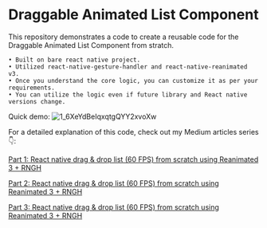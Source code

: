 # Draggable Animated List Component

This repository demonstrates a code to create a reusable code for the Draggable Animated List Component from stratch.

	• Built on bare react native project.
	• Utilized react-native-gesture-handler and react-native-reanimated v3.
	• Once you understand the core logic, you can customize it as per your requirements.
	• You can utilize the logic even if future library and React native versions change.



Quick demo: 
![1_6XeYdBeIqxqtgQYY2xvoXw](https://github.com/user-attachments/assets/86a5e107-47cd-40f0-9d54-a1070e41eaca)



For a detailed explanation of this code, check out my Medium articles series 👇:

[Part 1: React native drag & drop list (60 FPS) from scratch using Reanimated 3 + RNGH](https://medium.com/@varunkukade999/part-1-react-native-drag-drop-list-60-fps-from-scratch-using-reanimated-3-rngh-63c934189bfe)

[Part 2: React native drag & drop list (60 FPS) from scratch using Reanimated 3 + RNGH](https://medium.com/@varunkukade999/part-2-react-native-drag-drop-list-60-fps-from-scratch-using-reanimated-3-rngh-078048354ad9)

[Part 3: React native drag & drop list (60 FPS) from scratch using Reanimated 3 + RNGH](https://medium.com/@varunkukade999/part-3-react-native-drag-drop-list-60-fps-from-scratch-using-reanimated-3-rngh-a9d29ad43735)

